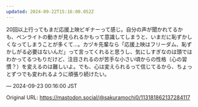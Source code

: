 ```yaml
---
updated: 2024-09-22T15:16:00.052Z
---
```


<p>20回以上行ってもまだ応援上映ビギナーって感じ。自分の声が聞かれてるかも、ペンライトの動きが見られるかもって意識してしまうと、いまだに恥ずかしくなってしまうことが多くて…。カヅキ先輩なら「応援上映はフリーダム、恥ずかしがる必要はないんだ」って言ってくれると思うし、気にしすぎなのは頭ではわかってるつもりだけど、注目されるのが苦手な小さい頃からの性格（心の習慣？）を変えるのは難しいよ。でも、心は変えられるって信じてるから、ちょっとずつでも変われるように頑張り続けたい。</p>

&mdash; 2024-09-23 00:16:00 JST

Original URL: https://mastodon.social/@sakuramochi0/113181862137284117

